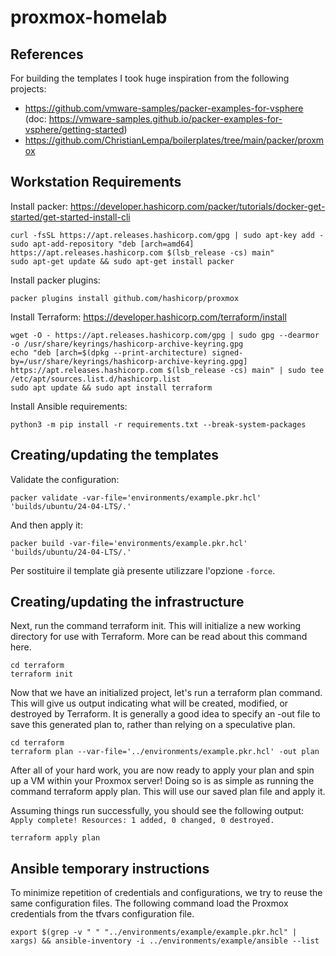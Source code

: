 # proxmox-homelab

## References

For building the templates I took huge inspiration from the following projects:
- https://github.com/vmware-samples/packer-examples-for-vsphere (doc: https://vmware-samples.github.io/packer-examples-for-vsphere/getting-started)
- https://github.com/ChristianLempa/boilerplates/tree/main/packer/proxmox

## Workstation Requirements

Install packer: https://developer.hashicorp.com/packer/tutorials/docker-get-started/get-started-install-cli

```shell
curl -fsSL https://apt.releases.hashicorp.com/gpg | sudo apt-key add -
sudo apt-add-repository "deb [arch=amd64] https://apt.releases.hashicorp.com $(lsb_release -cs) main"
sudo apt-get update && sudo apt-get install packer
```

Install packer plugins:

```shell
packer plugins install github.com/hashicorp/proxmox
```

Install Terraform: https://developer.hashicorp.com/terraform/install

```shell
wget -O - https://apt.releases.hashicorp.com/gpg | sudo gpg --dearmor -o /usr/share/keyrings/hashicorp-archive-keyring.gpg
echo "deb [arch=$(dpkg --print-architecture) signed-by=/usr/share/keyrings/hashicorp-archive-keyring.gpg] https://apt.releases.hashicorp.com $(lsb_release -cs) main" | sudo tee /etc/apt/sources.list.d/hashicorp.list
sudo apt update && sudo apt install terraform
```

Install Ansible requirements:

```shell
python3 -m pip install -r requirements.txt --break-system-packages
```

## Creating/updating the templates

Validate the configuration:

```shell
packer validate -var-file='environments/example.pkr.hcl' 'builds/ubuntu/24-04-LTS/.'
```

And then apply it:
```shell
packer build -var-file='environments/example.pkr.hcl' 'builds/ubuntu/24-04-LTS/.'
```

Per sostituire il template già presente utilizzare l'opzione `-force`.

## Creating/updating the infrastructure

Next, run the command terraform init. This will initialize a new working directory for use with Terraform. More can be read about this command here.

```shell
cd terraform
terraform init
```

Now that we have an initialized project, let's run a terraform plan command.  This will give us output indicating what will be created, modified, or destroyed by Terraform.
It is generally a good idea to specify an -out file to save this generated plan to, rather than relying on a speculative plan.

```shell
cd terraform
terraform plan --var-file='../environments/example.pkr.hcl' -out plan
```

After all of your hard work, you are now ready to apply your plan and spin up a VM within your Proxmox server!
Doing so is as simple as running the command terraform apply plan.  This will use our saved plan file and apply it.

Assuming things run successfully, you should see the following output: `Apply complete! Resources: 1 added, 0 changed, 0 destroyed.`

```shell
terraform apply plan
```

## Ansible temporary instructions

To minimize repetition of credentials and configurations, we try to reuse the same configuration files. The following command load the Proxmox credentials from the tfvars configuration file.

```shell
export $(grep -v " " "../environments/example/example.pkr.hcl" | xargs) && ansible-inventory -i ../environments/example/ansible --list
```